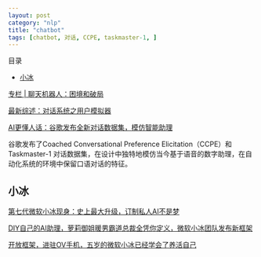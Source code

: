 ```yaml
---
layout: post
category: "nlp"
title: "chatbot"
tags: [chatbot, 对话, CCPE, taskmaster-1, ]
---
```


目录

<!-- TOC -->

- [小冰](#%e5%b0%8f%e5%86%b0)

<!-- /TOC -->


[专栏 \| 聊天机器人：困境和破局](https://mp.weixin.qq.com/s?__biz=MzA3MzI4MjgzMw==&mid=2650761302&idx=3&sn=879c2289b422313908ca31214a5f96d1&chksm=871aac28b06d253ebc991f2f17ff2d508e213e09b97be0d0039ccd08b42db060278f751c24b4&mpshare=1&scene=1&srcid=0806FV1ysWjPk9GNKVFxYbGM&sharer_sharetime=1565082872880&sharer_shareid=8e95986c8c4779e3cdf4e60b3c7aa752&pass_ticket=Kz97uXi0CH4ceADUC3ocCNkjZjy%2B0DTtVYOM7n%2FmWttTt5YKTC2DQT9lqCel7dDR#rd)


[最新综述：对话系统之用户模拟器](https://mp.weixin.qq.com/s?__biz=MzIwMTc4ODE0Mw==&mid=2247498768&idx=1&sn=fcfe600c5424d0574bb2388bb84f6201&chksm=96ea2390a19daa86945c6770eae0d901461012a2d3f0db0e9d588b2890a4dc56cf0f44484065&mpshare=1&scene=1&srcid=&sharer_sharetime=1565003633118&sharer_shareid=8e95986c8c4779e3cdf4e60b3c7aa752&pass_ticket=Kz97uXi0CH4ceADUC3ocCNkjZjy%2B0DTtVYOM7n%2FmWttTt5YKTC2DQT9lqCel7dDR#rd)


[AI更懂人话：谷歌发布全新对话数据集，模仿智能助理](https://mp.weixin.qq.com/s/uI1yCNPN5eb1_cdB2RvT6g)

谷歌发布了Coached Conversational Preference Elicitation（CCPE）和Taskmaster-1 对话数据集，在设计中独特地模仿当今基于语音的数字助理，在自动化系统的环境中保留口语对话的特征。

## 小冰

[第七代微软小冰现身：史上最大升级，订制私人AI不是梦](https://mp.weixin.qq.com/s/h8kHxiJVb9TdVirPUiJmvg)

[DIY自己的AI助理，萝莉御姐暖男霸道总裁全凭你定义，微软小冰团队发布新框架](https://mp.weixin.qq.com/s/8l-MkmoeEqtK75P6CrpKBA)

[开放框架，进驻OV手机，五岁的微软小冰已经学会了养活自己](https://mp.weixin.qq.com/s/L_8Uj-LeJdGjc7Qsi1_PUA)
